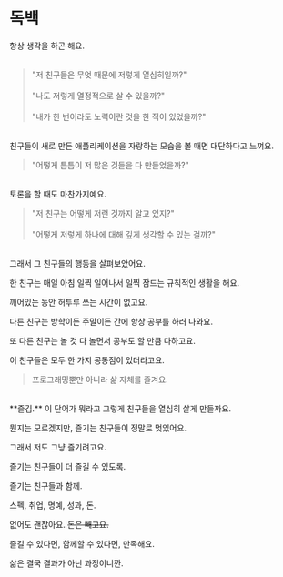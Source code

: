 # 독백
  
항상 생각을 하곤 해요.  
<br />

> "저 친구들은 무엇 때문에 저렇게 열심히일까?"<br /><br />
> "나도 저렇게 열정적으로 살 수 있을까?"<br /><br />
> "내가 한 번이라도 노력이란 것을 한 적이 있었을까?"

<br />
친구들이 새로 만든 애플리케이션을 자랑하는 모습을 볼 때면 대단하다고 느껴요.
<br />

> "어떻게 틈틈이 저 많은 것들을 다 만들었을까?"

<br />
토론을 할 때도 마찬가지예요.
<br />

> "저 친구는 어떻게 저런 것까지 알고 있지?"<br /><br />
> "어떻게 저렇게 하나에 대해 깊게 생각할 수 있는 걸까?"  

<br />
그래서 그 친구들의 행동을 살펴보았어요.

한 친구는 매일 아침 일찍 일어나서 일찍 잠드는 규칙적인 생활을 해요.

깨어있는 동안 허투루 쓰는 시간이 없고요.

다른 친구는 방학이든 주말이든 간에 항상 공부를 하러 나와요.

또 다른 친구는 놀 것 다 놀면서 공부도 할 만큼 다하고요.

이 친구들은 모두 한 가지 공통점이 있더라고요.
<br />

> 프로그래밍뿐만 아니라 삶 자체를 즐겨요.

<br />
**즐김.** 이 단어가 뭐라고 그렇게 친구들을 열심히 살게 만들까요.

뭔지는 모르겠지만, 즐기는 친구들이 정말로 멋있어요.

그래서 저도 그냥 즐기려고요.

즐기는 친구들이 더 즐길 수 있도록.

즐기는 친구들과 함께.

스펙, 취업, 명예, 성과, 돈.

없어도 괜찮아요. ~~돈은 빼고요.~~

즐길 수 있다면, 함께할 수 있다면, 만족해요.

삶은 결국 결과가 아닌 과정이니깐.
